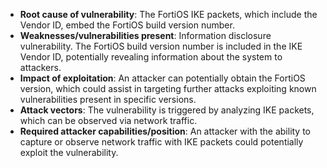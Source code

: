 - **Root cause of vulnerability**: The FortiOS IKE packets, which include the Vendor ID, embed the FortiOS build version number.
- **Weaknesses/vulnerabilities present**: Information disclosure vulnerability. The FortiOS build version number is included in the IKE Vendor ID, potentially revealing information about the system to attackers.
- **Impact of exploitation**: An attacker can potentially obtain the FortiOS version, which could assist in targeting further attacks exploiting known vulnerabilities present in specific versions.
- **Attack vectors**: The vulnerability is triggered by analyzing IKE packets, which can be observed via network traffic.
- **Required attacker capabilities/position**: An attacker with the ability to capture or observe network traffic with IKE packets could potentially exploit the vulnerability.